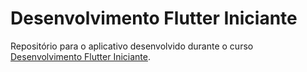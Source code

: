 # Desenvolvimento Flutter Iniciante

Repositório para o aplicativo desenvolvido durante o curso [Desenvolvimento Flutter Iniciante](https://www.udemy.com/course/desenvolvimento-flutter-iniciante).